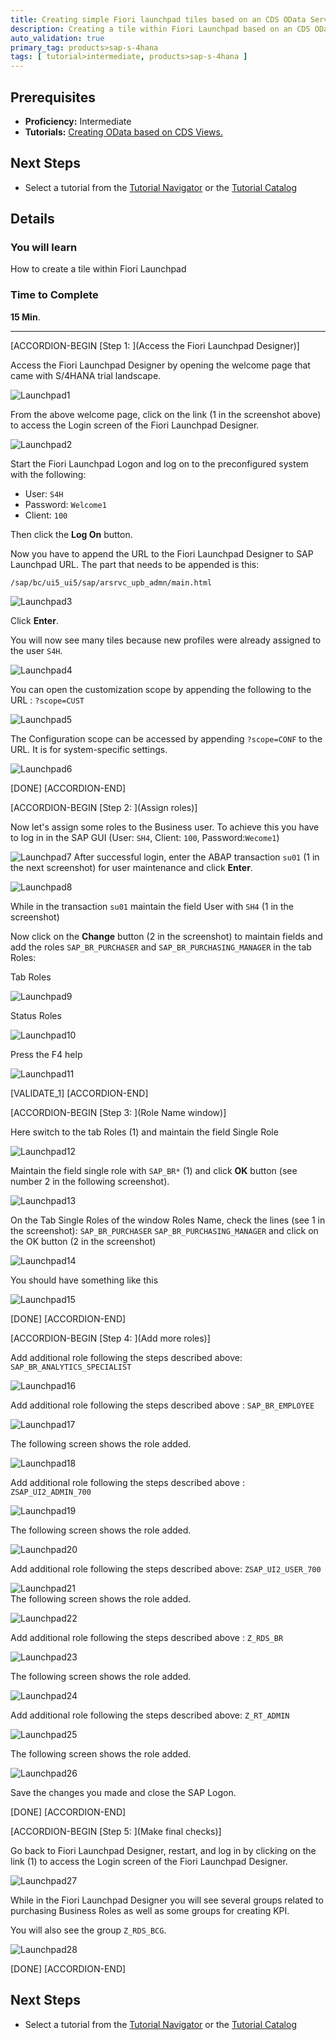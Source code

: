 ```yaml
---
title: Creating simple Fiori launchpad tiles based on an CDS OData Service
description: Creating a tile within Fiori Launchpad based on an CDS OData Service
auto_validation: true
primary_tag: products>sap-s-4hana
tags: [ tutorial>intermediate, products>sap-s-4hana ]
---
```

## Prerequisites  
 - **Proficiency:** Intermediate
 - **Tutorials:** [Creating OData based on CDS Views. ](https://www.sap.com/developer/tutorials/s4hana-cds-creating-odata-service.html)

## Next Steps
  - Select a tutorial from the [Tutorial Navigator](https://www.sap.com/developer/tutorial-navigator.html) or the [Tutorial Catalog](https://www.sap.com/developer/tutorial-navigator.tutorials.html)

## Details
### You will learn  
How to create a tile within Fiori Launchpad

### Time to Complete
**15 Min**.

---

[ACCORDION-BEGIN [Step 1: ](Access the Fiori Launchpad Designer)]

Access the Fiori Launchpad Designer by opening the welcome page that came with S/4HANA trial landscape.

![Launchpad1 ](Lauchnpad1png.png)

From the above welcome page, click on the link (1 in the screenshot above) to access the Login screen of the Fiori Launchpad Designer.

![Launchpad2](Lauchnpad2.png)

Start the Fiori Launchpad Logon and log on to the preconfigured system with the following:
- User:     `S4H`
- Password: `Welcome1`
- Client:   `100`

Then click the **Log On** button.

Now you have to append the URL to the Fiori Launchpad Designer to SAP Launchpad URL. The part that needs to be appended is this:

`/sap/bc/ui5_ui5/sap/arsrvc_upb_admn/main.html`

![Launchpad3](Lauchnpad3.png)

Click **Enter**.

You will now see many tiles because new profiles were already assigned to the user `S4H`.

![Launchpad4](LauchpadDesigner1.png)    

You can open the customization scope by appending  the following to the URL :
`?scope=CUST`


![Launchpad5](LauchpadDesignerCUSTscope.png)

The Configuration scope can be accessed by appending `?scope=CONF` to the URL. It is for system-specific settings.

![Launchpad6](LauchpadDesignerCONFscope.png)

[DONE]
[ACCORDION-END]

[ACCORDION-BEGIN [Step 2: ](Assign roles)]

Now let's assign some roles to the Business user. To achieve this you have to log in in the SAP GUI (User: `SH4`, Client: `100`, Password:`Wecome1`)

![Launchpad7](LauchpadDesignerRoleAssignt1.png)
After successful login, enter the ABAP transaction `su01` (1 in the next screenshot) for user maintenance and click **Enter**.

![Launchpad8](LauchpadDesignerRoleAssignt2.png)

While in the transaction `su01` maintain the field User with `SH4` (1 in the screenshot)

Now click on the **Change** button (2 in the screenshot) to maintain fields and add the roles `SAP_BR_PURCHASER` and `SAP_BR_PURCHASING_MANAGER` in the tab Roles:

Tab Roles

![Launchpad9](LauchpadDesignerRoleAssignt4.png)

Status Roles

![Launchpad10](LauchpadDesignerRoleAssignt5.png)

Press the F4 help

![Launchpad11](LauchpadDesignerRoleAssignt6.png)

[VALIDATE_1]
[ACCORDION-END]

[ACCORDION-BEGIN [Step 3: ](Role Name window)]


Here switch to the tab Roles (1) and maintain the field Single Role

![Launchpad12](LauchpadDesignerRoleAssignt7.png)   

Maintain the field single role with `SAP_BR*` (1) and click  **OK** button (see number 2 in the following screenshot).   

![Launchpad13](LauchpadDesignerRoleAssignt8.png)

On the Tab Single Roles of the window Roles Name, check the lines (see 1 in the screenshot):
  `SAP_BR_PURCHASER`
  `SAP_BR_PURCHASING_MANAGER`
and click on the OK button (2 in the screenshot)

![Launchpad14](LauchpadDesignerRoleAssignt10.png)

You should have something like this

![Launchpad15](LauchpadDesignerRoleAssignt11.png)

[DONE]
[ACCORDION-END]

[ACCORDION-BEGIN [Step 4: ](Add more roles)]

Add additional role following the steps described above: `SAP_BR_ANALYTICS_SPECIALIST`

![Launchpad16](LauchpadDesignerRoleAssignt13.png)

Add additional role following the steps described above : `SAP_BR_EMPLOYEE`

![Launchpad17](LauchpadDesignerRoleAssignt14.png)

The following screen shows the role added.

![Launchpad18](LauchpadDesignerRoleAssignt15.png)

Add additional role following the steps described above : `ZSAP_UI2_ADMIN_700`

![Launchpad19](LauchpadDesignerRoleAssignt16.png)

The following screen shows the role added.


![Launchpad20](LauchpadDesignerRoleAssignt17.png)

Add additional role following the steps described above: `ZSAP_UI2_USER_700`

![Launchpad21](LauchpadDesignerRoleAssignt18.png)                                                                            
The following screen shows the role added.


![Launchpad22](LauchpadDesignerRoleAssignt19.png)

Add additional role following the steps described above : `Z_RDS_BR`

![Launchpad23](LauchpadDesignerRoleAssignt20.png)

The following screen shows the role added.

![Launchpad24](LauchpadDesignerRoleAssignt21.png)

Add additional role following the steps described above: `Z_RT_ADMIN`

![Launchpad25](LauchpadDesignerRoleAssignt22.png)  

The following screen shows the role added.

![Launchpad26](LauchpadDesignerRoleAssignt23.png)  

Save the changes you made and close the SAP Logon.


[DONE]
[ACCORDION-END]

[ACCORDION-BEGIN [Step 5: ](Make final checks)]

Go back to Fiori Launchpad  Designer, restart, and log in by clicking on the link (1) to access the Login screen of the Fiori Launchpad Designer.

![Launchpad27](Lauchnpad1png.png)

While in the Fiori Launchpad Designer you will see several groups related to purchasing Business Roles as well as some groups for creating KPI.

You will also see the group `Z_RDS_BCG`.

![Launchpad28](LauchpadDesignerRoleAssigntFinal.png)

[DONE]
[ACCORDION-END]


## Next Steps
 - Select a tutorial from the [Tutorial Navigator](https://www.sap.com/developer/tutorial-navigator.html) or the [Tutorial Catalog](https://www.sap.com/developer/tutorial-navigator.tutorials.html)
